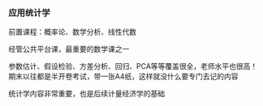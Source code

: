 ### 应用统计学
前置课程：概率论、数学分析、线性代数

经管公共平台课，最重要的数学课之一

参数估计、假设检验、方差分析、回归、PCA等等覆盖很全，老师水平也很高！期末以往都是半开卷考试，带一张A4纸，这样就没什么要专门去记的内容

统计学内容非常重要，也是后续计量经济学的基础